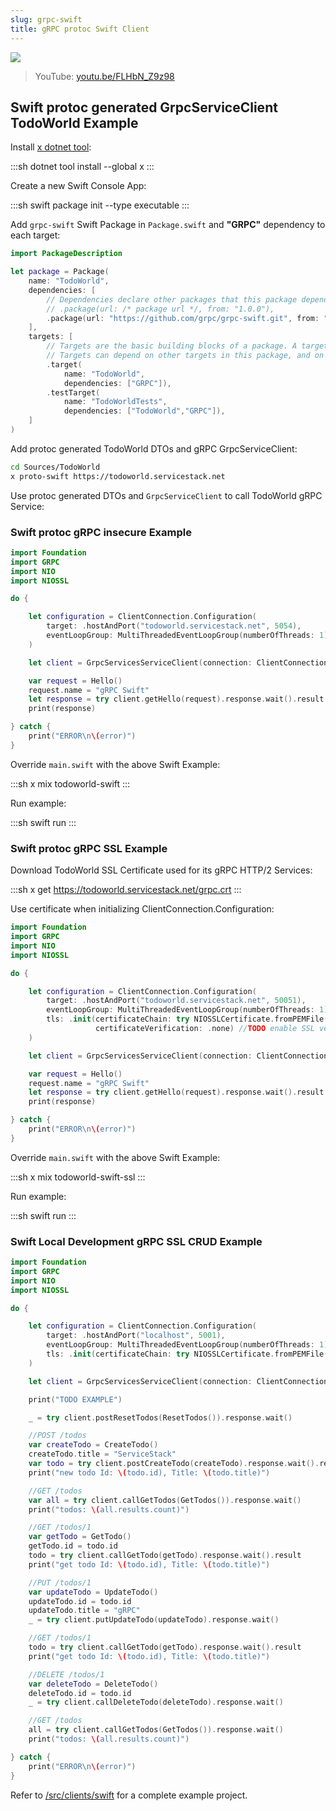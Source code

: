 ```yaml
---
slug: grpc-swift
title: gRPC protoc Swift Client
---
```


[![](https://raw.githubusercontent.com/ServiceStack/docs/master/docs/images/grpc/swift.png)](https://youtu.be/FLHbN_Z9z98)

> YouTube: [youtu.be/FLHbN_Z9z98](https://youtu.be/FLHbN_Z9z98)

## Swift protoc generated GrpcServiceClient TodoWorld Example

Install [x dotnet tool](https://docs.servicestack.net/dotnet-tool):
    
:::sh
dotnet tool install --global x 
:::

Create a new Swift Console App:

:::sh
swift package init --type executable
:::

Add `grpc-swift` Swift Package in `Package.swift` and **"GRPC"** dependency to each target:

```swift
import PackageDescription

let package = Package(
    name: "TodoWorld",
    dependencies: [
        // Dependencies declare other packages that this package depends on.
        // .package(url: /* package url */, from: "1.0.0"),
        .package(url: "https://github.com/grpc/grpc-swift.git", from: "1.0.0-alpha.8")
    ],
    targets: [
        // Targets are the basic building blocks of a package. A target can define a module or a test suite.
        // Targets can depend on other targets in this package, and on products in packages which this package depends on.
        .target(
            name: "TodoWorld",
            dependencies: ["GRPC"]),
        .testTarget(
            name: "TodoWorldTests",
            dependencies: ["TodoWorld","GRPC"]),
    ]
)
```
    
Add protoc generated TodoWorld DTOs and gRPC GrpcServiceClient:

```bash
cd Sources/TodoWorld
x proto-swift https://todoworld.servicestack.net
```
    
Use protoc generated DTOs and `GrpcServiceClient` to call TodoWorld gRPC Service:

### Swift protoc gRPC insecure Example

```swift
import Foundation
import GRPC
import NIO
import NIOSSL

do {

    let configuration = ClientConnection.Configuration(
        target: .hostAndPort("todoworld.servicestack.net", 5054),
        eventLoopGroup: MultiThreadedEventLoopGroup(numberOfThreads: 1)
    )

    let client = GrpcServicesServiceClient(connection: ClientConnection(configuration: configuration))

    var request = Hello()
    request.name = "gRPC Swift"
    let response = try client.getHello(request).response.wait().result
    print(response)

} catch {
    print("ERROR\n\(error)")
}
```

Override `main.swift` with the above Swift Example: 

:::sh
x mix todoworld-swift
:::

Run example:

:::sh
swift run
:::

### Swift protoc gRPC SSL Example

Download TodoWorld SSL Certificate used for its gRPC HTTP/2 Services:

:::sh
x get https://todoworld.servicestack.net/grpc.crt 
:::

Use certificate when initializing ClientConnection.Configuration:

```swift
import Foundation
import GRPC
import NIO
import NIOSSL

do {

    let configuration = ClientConnection.Configuration(
        target: .hostAndPort("todoworld.servicestack.net", 50051),
        eventLoopGroup: MultiThreadedEventLoopGroup(numberOfThreads: 1),
        tls: .init(certificateChain: try NIOSSLCertificate.fromPEMFile("grpc.crt").map { .certificate($0) }, 
                   certificateVerification: .none) //TODO enable SSL verification
    )

    let client = GrpcServicesServiceClient(connection: ClientConnection(configuration: configuration))

    var request = Hello()
    request.name = "gRPC Swift"
    let response = try client.getHello(request).response.wait().result
    print(response)

} catch {
    print("ERROR\n\(error)")
}
```

Override `main.swift` with the above Swift Example: 

:::sh
x mix todoworld-swift-ssl
:::

Run example:

:::sh
swift run
:::

### Swift Local Development gRPC SSL CRUD Example

```swift
import Foundation
import GRPC
import NIO
import NIOSSL

do {

    let configuration = ClientConnection.Configuration(
        target: .hostAndPort("localhost", 5001),
        eventLoopGroup: MultiThreadedEventLoopGroup(numberOfThreads: 1),
        tls: .init(certificateChain: try NIOSSLCertificate.fromPEMFile("dev.crt").map { .certificate($0) })
    )

    let client = GrpcServicesServiceClient(connection: ClientConnection(configuration: configuration))

    print("TODO EXAMPLE")

    _ = try client.postResetTodos(ResetTodos()).response.wait()

    //POST /todos
    var createTodo = CreateTodo()
    createTodo.title = "ServiceStack"
    var todo = try client.postCreateTodo(createTodo).response.wait().result
    print("new todo Id: \(todo.id), Title: \(todo.title)")

    //GET /todos
    var all = try client.callGetTodos(GetTodos()).response.wait()
    print("todos: \(all.results.count)")

    //GET /todos/1
    var getTodo = GetTodo()
    getTodo.id = todo.id
    todo = try client.callGetTodo(getTodo).response.wait().result
    print("get todo Id: \(todo.id), Title: \(todo.title)")

    //PUT /todos/1
    var updateTodo = UpdateTodo()
    updateTodo.id = todo.id
    updateTodo.title = "gRPC"
    _ = try client.putUpdateTodo(updateTodo).response.wait()

    //GET /todos/1
    todo = try client.callGetTodo(getTodo).response.wait().result
    print("get todo Id: \(todo.id), Title: \(todo.title)")

    //DELETE /todos/1
    var deleteTodo = DeleteTodo()
    deleteTodo.id = todo.id
    _ = try client.callDeleteTodo(deleteTodo).response.wait()

    //GET /todos
    all = try client.callGetTodos(GetTodos()).response.wait()
    print("todos: \(all.results.count)")

} catch {
    print("ERROR\n\(error)")
}
```

Refer to [/src/clients/swift](https://github.com/NetCoreApps/todo-world/tree/master/src/clients/swift)
for a complete example project.
